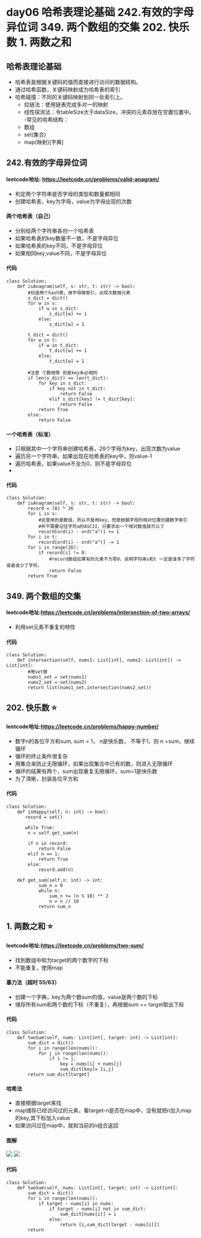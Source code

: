 # day06 哈希表理论基础 242.有效的字母异位词 349. 两个数组的交集 202. 快乐数 1. 两数之和
## 哈希表理论基础
- 哈希表是根据关键码的值而直接进行访问的数据结构。
- 通过哈希函数，关键码映射成为哈希表的索引
- 哈希碰撞：不同的关键码映射到同一处索引上。
    - 拉链法：使用链表完成多对一的映射
    - 线性探测法：令tableSize大于dataSize，冲突的元素存放在空置位置中。
-常见的哈希结构：
    - 数组
    - set(集合)
    - map(映射)[字典]
## 242.有效的字母异位词
#### leetcode地址: https://leetcode.cn/problems/valid-anagram/
- 判定两个字符串是否字母的类型和数量都相同
- 创建哈希表，key为字母，value为字母出现的次数
#### 两个哈希表（自己）
- 分别给两个字符串各创一个哈希表
- 如果哈希表的key数量不一致，不是字母异位
- 如果哈希表的key不同，不是字母异位
- 如果相同key,value不同，不是字母异位
#### 代码
    class Solution:
        def isAnagram(self, s: str, t: str) -> bool:
            #创造两个hash表，用字母做索引，出现次数做元素
            s_dict = dict()
            for w in s:
                if w in s_dict:
                    s_dict[w] += 1
                else:
                    s_dict[w] = 1

            t_dict = dict()
            for w in t:
                if w in t_dict:
                    t_dict[w] += 1
                else:
                    t_dict[w] = 1

            #注意 个数相等 但是key未必相同
            if len(s_dict) == len(t_dict):
                for key in s_dict:
                    if key not in t_dict:
                        return False
                    elif s_dict[key] != t_dict[key]:
                        return False
                return True
            else:
                return False

#### 一个哈希表（标准）
- 只根据其中一个字符串创建哈希表，26个字母为key，出现次数为value
- 遍历另一个字符串，如果出现在哈希表的key中，则value-1
- 遍历哈希表，如果value不全为0，则不是字母异位
- 
#### 代码
    class Solution:
        def isAnagram(self, s: str, t: str) -> bool:
            record = [0] * 26
            for i in s:
                #这里用的是数组，所以不是用key，而是根据字母的相对位置创建数字索引
                #并不需要记住字符a的ASCII，只要求出一个相对数值就可以了
                record[ord(i) - ord("a")] += 1
            for i in t:
                record[ord(i) - ord("a")] -= 1
            for i in range(26):
                if record[i] != 0:
                    #record数组如果有的元素不为零0，说明字符串s和t 一定是谁多了字符或者谁少了字符。
                    return False
            return True
            
## 349. 两个数组的交集
#### leetcode地址:https://leetcode.cn/problems/intersection-of-two-arrays/
- 利用set元素不重复的特性
#### 代码
    class Solution:
        def intersection(self, nums1: List[int], nums2: List[int]) -> List[int]:
            #用set做
            nums1_set = set(nums1)
            nums2_set = set(nums2)
            return list(nums1_set.intersection(nums2_set))
            
## 202. 快乐数 ⭐
#### leetcode地址:https://leetcode.cn/problems/happy-number/
- 数字n的各位平方和sum, sum = 1， n是快乐数， 不等于1，则 n =sum，继续循环
- 循环的终止条件很复杂
- 用集合来防止无限循环，如果出现集合中已有的数，则进入无限循环
- 循环的结果有两个，sum出现重复无限循环，sum=1是快乐数
- 为了清晰，封装各位平方和
#### 代码
    class Solution:
        def isHappy(self, n: int) -> bool:
           record = set()
        
           while True:
            n = self.get_sum(n)

            if n in record:
                return False
            elif n == 1:
                return True
            else:
                record.add(n)
        
        def get_sum(self,n: int) -> int:
                sum_n = 0
                while n:
                    sum_n += (n % 10) ** 2
                    n = n // 10
                return sum_n    

## 1. 两数之和 ⭐
#### leetcode地址:https://leetcode.cn/problems/two-sum/
- 找到数组中和为target的两个数字的下标
- 不能重复，使用map
#### 暴力法（超时 55/63）
- 创建一个字典，key为两个数sum的值，value是两个数的下标
- 储存所有sum和两个数的下标（不重复），再根据sum == target取出下标
#### 代码
    class Solution:
        def twoSum(self, nums: List[int], target: int) -> List[int]:
            sum_dict = dict()
            for i in range(len(nums)):
                for j in range(len(nums)):
                    if i != j:
                        key = nums[i] + nums[j]
                        sum_dict[key]= [i,j]
            return sum_dict[target]
#### 哈希法
- 直接根据target来找
- map储存已经访问过的元素，看target-n是否在map中，没有就把n加入map的key,其下标加入value
- 如果访问过在map中，就和当前的n组合返回
#### 图解
![](https://code-thinking-1253855093.file.myqcloud.com/pics/20220711202638.png)
![](https://code-thinking-1253855093.file.myqcloud.com/pics/20230220223536.png)
#### 代码
    class Solution:
        def twoSum(self, nums: List[int], target: int) -> List[int]:
            sum_dict = dict()
            for i in range(len(nums)):
                if target - nums[i] in nums:
                    if target - nums[i] not in sum_dict:
                        sum_dict[nums[i]] = i
                    else:
                        return [i,sum_dict[target - nums[i]]]
            return    


            

